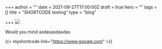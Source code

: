 +++
author = ""
date = 2021-09-27T17:00:00Z
draft = true
hero = ""
tags = []
title = "SHORTCODE testing"
type = "blog"

+++
![](/images/unnamed.gif)

Would you mind asdasasdasdas

{{< myshortcode link="https://www.google.com" >}}
